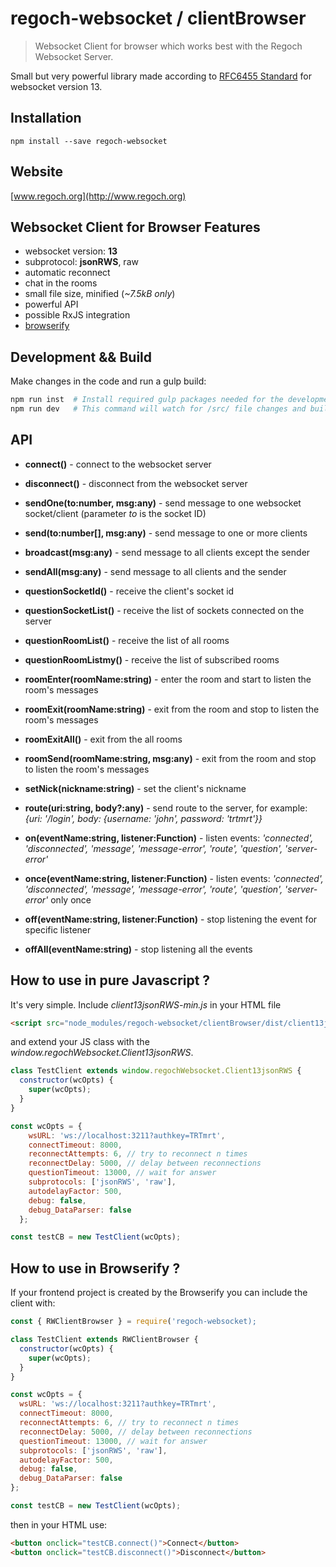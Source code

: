 # regoch-websocket / clientBrowser
> Websocket Client for browser which works best with the Regoch Websocket Server.

Small but very powerful library made according to [RFC6455 Standard](https://www.iana.org/assignments/websocket/websocket.xml) for websocket version 13.

## Installation
```
npm install --save regoch-websocket
```

## Website
[www.regoch.org](http://www.regoch.org)


## Websocket Client for Browser Features
- websocket version: **13**
- subprotocol: **jsonRWS**, raw
- automatic reconnect
- chat in the rooms
- small file size, minified (*~7.5kB only*)
- powerful API
- possible RxJS integration
- [browserify](http://browserify.org/)



## Development && Build
Make changes in the code and run a gulp build:
```bash
npm run inst  # Install required gulp packages needed for the development
npm run dev   # This command will watch for /src/ file changes and build in /dist/ folder by the gulp and browserify
```


## API
- **connect()** - connect to the websocket server
- **disconnect()** - disconnect from the websocket server

- **sendOne(to:number, msg:any)** - send message to one websocket socket/client (parameter *to* is the socket ID)
- **send(to:number[], msg:any)** - send message to one or more clients
- **broadcast(msg:any)** - send message to all clients except the sender
- **sendAll(msg:any)** - send message to all clients and the sender

- **questionSocketId()** - receive the client's socket id
- **questionSocketList()** - receive the list of sockets connected on the server
- **questionRoomList()** - receive the list of all rooms
- **questionRoomListmy()** - receive the list of subscribed rooms

- **roomEnter(roomName:string)** - enter the room and start to listen the room's messages
- **roomExit(roomName:string)** - exit from the room and stop to listen the room's messages
- **roomExitAll()** - exit from the all rooms
- **roomSend(roomName:string, msg:any)** - exit from the room and stop to listen the room's messages

- **setNick(nickname:string)** - set the client's nickname
- **route(uri:string, body?:any)** - send route to the server, for example: *{uri: '/login', body: {username: 'john', password: 'trtmrt'}}*

- **on(eventName:string, listener:Function)** - listen events: *'connected', 'disconnected', 'message', 'message-error', 'route', 'question', 'server-error'*
- **once(eventName:string, listener:Function)** - listen events: *'connected', 'disconnected', 'message', 'message-error', 'route', 'question', 'server-error'* only once
- **off(eventName:string, listener:Function)** - stop listening the event for specific listener
- **offAll(eventName:string)** - stop listening all the events



## How to use in pure Javascript ?
It's very simple. Include *client13jsonRWS-min.js* in your HTML file
```html
<script src="node_modules/regoch-websocket/clientBrowser/dist/client13jsonRWS/client13jsonRWS-min.js"></script>
```

and extend your JS class with the *window.regochWebsocket.Client13jsonRWS*.
```javascript
class TestClient extends window.regochWebsocket.Client13jsonRWS {
  constructor(wcOpts) {
    super(wcOpts);
  }
}

const wcOpts = {
    wsURL: 'ws://localhost:3211?authkey=TRTmrt',
    connectTimeout: 8000,
    reconnectAttempts: 6, // try to reconnect n times
    reconnectDelay: 5000, // delay between reconnections
    questionTimeout: 13000, // wait for answer
    subprotocols: ['jsonRWS', 'raw'],
    autodelayFactor: 500,
    debug: false,
    debug_DataParser: false
  };

const testCB = new TestClient(wcOpts);
```


## How to use in Browserify ?
If your frontend project is created by the Browserify you can include the client with:
```javascript
const { RWClientBrowser } = require('regoch-websocket);

class TestClient extends RWClientBrowser {
  constructor(wcOpts) {
    super(wcOpts);
  }
}

const wcOpts = {
  wsURL: 'ws://localhost:3211?authkey=TRTmrt',
  connectTimeout: 8000,
  reconnectAttempts: 6, // try to reconnect n times
  reconnectDelay: 5000, // delay between reconnections
  questionTimeout: 13000, // wait for answer
  subprotocols: ['jsonRWS', 'raw'],
  autodelayFactor: 500,
  debug: false,
  debug_DataParser: false
};

const testCB = new TestClient(wcOpts);
```

then in your HTML use:
```html
<button onclick="testCB.connect()">Connect</button>
<button onclick="testCB.disconnect()">Disconnect</button>
```
